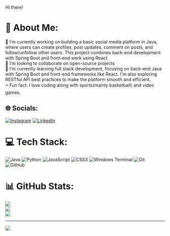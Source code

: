 Hi there!

# 💫 About Me:
🔭 I’m currently working on building a basic social media platform in Java, where users can create profiles, post updates, comment on posts, and follow/unfollow other users. This project combines back-end development with Spring Boot and front-end work using React.<br>👯 I’m looking to collaborate on open-source projects<br>🌱 I’m currently learning full stack development, focusing on back-end Java with Spring Boot and front-end frameworks like React. I'm also exploring RESTful API best practices to make the platform smooth and efficient.<br>⚡ Fun fact: I love coding along with sports(mainly basketball) and video games.


## 🌐 Socials:
[![Instagram](https://img.shields.io/badge/Instagram-%23E4405F.svg?logo=Instagram&logoColor=white)](https://instagram.com/andrew.liiiiiii) [![LinkedIn](https://img.shields.io/badge/LinkedIn-%230077B5.svg?logo=linkedin&logoColor=white)](https://www.linkedin.com/in/andrew-li-611a34278/) 

# 💻 Tech Stack:
![Java](https://img.shields.io/badge/java-%23ED8B00.svg?style=for-the-badge&logo=openjdk&logoColor=white) ![Python](https://img.shields.io/badge/python-3670A0?style=for-the-badge&logo=python&logoColor=ffdd54)
![JavaScript](https://img.shields.io/badge/javascript-%23323330.svg?style=for-the-badge&logo=javascript&logoColor=%23F7DF1E) ![CSS3](https://img.shields.io/badge/css3-%231572B6.svg?style=for-the-badge&logo=css3&logoColor=white)  ![Windows Terminal](https://img.shields.io/badge/Windows%20Terminal-%234D4D4D.svg?style=for-the-badge&logo=windows-terminal&logoColor=white) ![Git](https://img.shields.io/badge/git-%23F05033.svg?style=for-the-badge&logo=git&logoColor=white) ![GitHub](https://img.shields.io/badge/github-%23121011.svg?style=for-the-badge&logo=github&logoColor=white)
# 📊 GitHub Stats:
![](https://github-readme-stats.vercel.app/api?username=AndrewL05&theme=radical&hide_border=false&include_all_commits=false&count_private=false)<br/>
![](https://github-readme-streak-stats.herokuapp.com/?user=AndrewL05&theme=radical&hide_border=false)<br/>
![](https://github-readme-stats.vercel.app/api/top-langs/?username=AndrewL05&theme=radical&hide_border=false&include_all_commits=false&count_private=false&layout=compact)

---
[![](https://visitcount.itsvg.in/api?id=AndrewL05&icon=0&color=3)](https://visitcount.itsvg.in)

<!-- Proudly created with GPRM ( https://gprm.itsvg.in ) -->
